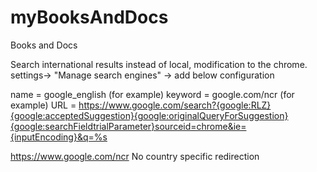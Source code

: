 # myBooksAndDocs
Books and Docs

Search international results instead of local, modification to the chrome.
settings-> "Manage search engines" -> add below configuration

 name = google_english (for example)
 keyword = google.com/ncr (for example)
 URL = https://www.google.com/search?{google:RLZ}{google:acceptedSuggestion}{google:originalQueryForSuggestion}{google:searchFieldtrialParameter}sourceid=chrome&ie={inputEncoding}&q=%s

https://www.google.com/ncr No country specific redirection
